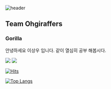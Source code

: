 ![header](https://capsule-render.vercel.app/api?type=wave&color=auto&height=300&section=header&text=Team%20Greedy%20Gorilla&fontSize=90)

## Team Ohgiraffers
### Gorilla

<p>
  안녕하세요 이상우 입니다.
  같이 열심히 공부 해봅시다.
</p>

 <img src="https://img.shields.io/badge/react-3178C6?style=flat&logo=react&logoColor=white"/>
 <img src="https://img.shields.io/badge/java-red?style=flat&logo=javascript&logoColor=white"/>


[![Hits](https://hits.seeyoufarm.com/api/count/incr/badge.svg?url=https%3A%2F%2Fgithub.com%2FLeerilla&count_bg=%2379C83D&title_bg=%23555555&icon=&icon_color=%23E7E7E7&title=hits&edge_flat=false)](https://hits.seeyoufarm.com)
<br>

[![Top Langs](https://github-readme-stats.vercel.app/api/top-langs/?username=Leerilla&langs_count=8)](https://github.com/Leerilla/github-readme-stats)
